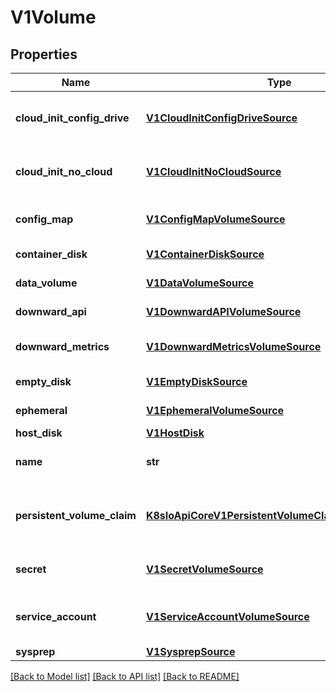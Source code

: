 # V1Volume

## Properties
Name | Type | Description | Notes
------------ | ------------- | ------------- | -------------
**cloud_init_config_drive** | [**V1CloudInitConfigDriveSource**](V1CloudInitConfigDriveSource.md) | CloudInitConfigDrive represents a cloud-init Config Drive user-data source. The Config Drive data will be added as a disk to the vmi. A proper cloud-init installation is required inside the guest. More info: https://cloudinit.readthedocs.io/en/latest/topics/datasources/configdrive.html | [optional] 
**cloud_init_no_cloud** | [**V1CloudInitNoCloudSource**](V1CloudInitNoCloudSource.md) | CloudInitNoCloud represents a cloud-init NoCloud user-data source. The NoCloud data will be added as a disk to the vmi. A proper cloud-init installation is required inside the guest. More info: http://cloudinit.readthedocs.io/en/latest/topics/datasources/nocloud.html | [optional] 
**config_map** | [**V1ConfigMapVolumeSource**](V1ConfigMapVolumeSource.md) | ConfigMapSource represents a reference to a ConfigMap in the same namespace. More info: https://kubernetes.io/docs/tasks/configure-pod-container/configure-pod-configmap/ | [optional] 
**container_disk** | [**V1ContainerDiskSource**](V1ContainerDiskSource.md) | ContainerDisk references a docker image, embedding a qcow or raw disk. More info: https://kubevirt.gitbooks.io/user-guide/registry-disk.html | [optional] 
**data_volume** | [**V1DataVolumeSource**](V1DataVolumeSource.md) | DataVolume represents the dynamic creation a PVC for this volume as well as the process of populating that PVC with a disk image. | [optional] 
**downward_api** | [**V1DownwardAPIVolumeSource**](V1DownwardAPIVolumeSource.md) | DownwardAPI represents downward API about the pod that should populate this volume | [optional] 
**downward_metrics** | [**V1DownwardMetricsVolumeSource**](V1DownwardMetricsVolumeSource.md) | DownwardMetrics adds a very small disk to VMIs which contains a limited view of host and guest metrics. The disk content is compatible with vhostmd (https://github.com/vhostmd/vhostmd) and vm-dump-metrics. | [optional] 
**empty_disk** | [**V1EmptyDiskSource**](V1EmptyDiskSource.md) | EmptyDisk represents a temporary disk which shares the vmis lifecycle. More info: https://kubevirt.gitbooks.io/user-guide/disks-and-volumes.html | [optional] 
**ephemeral** | [**V1EphemeralVolumeSource**](V1EphemeralVolumeSource.md) | Ephemeral is a special volume source that \&quot;wraps\&quot; specified source and provides copy-on-write image on top of it. | [optional] 
**host_disk** | [**V1HostDisk**](V1HostDisk.md) | HostDisk represents a disk created on the cluster level | [optional] 
**name** | **str** | Volume&#39;s name. Must be a DNS_LABEL and unique within the vmi. More info: https://kubernetes.io/docs/concepts/overview/working-with-objects/names/#names | 
**persistent_volume_claim** | [**K8sIoApiCoreV1PersistentVolumeClaimVolumeSource**](K8sIoApiCoreV1PersistentVolumeClaimVolumeSource.md) | PersistentVolumeClaimVolumeSource represents a reference to a PersistentVolumeClaim in the same namespace. Directly attached to the vmi via qemu. More info: https://kubernetes.io/docs/concepts/storage/persistent-volumes#persistentvolumeclaims | [optional] 
**secret** | [**V1SecretVolumeSource**](V1SecretVolumeSource.md) | SecretVolumeSource represents a reference to a secret data in the same namespace. More info: https://kubernetes.io/docs/concepts/configuration/secret/ | [optional] 
**service_account** | [**V1ServiceAccountVolumeSource**](V1ServiceAccountVolumeSource.md) | ServiceAccountVolumeSource represents a reference to a service account. There can only be one volume of this type! More info: https://kubernetes.io/docs/tasks/configure-pod-container/configure-service-account/ | [optional] 
**sysprep** | [**V1SysprepSource**](V1SysprepSource.md) | Represents a Sysprep volume source. | [optional] 

[[Back to Model list]](../README.md#documentation-for-models) [[Back to API list]](../README.md#documentation-for-api-endpoints) [[Back to README]](../README.md)


